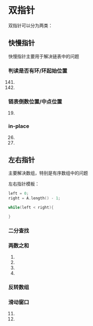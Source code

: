 # 双指针

双指针可以分为两类：

## 快慢指针

快慢指针主要用于解决链表中的问题

### 判读是否有环/环起始位置
141.
142.

### 链表倒数位置/中点位置

19.

### in-place

26.

27.


## 左右指针

主要解决数组，特别是有序数组中的问题

左右指针模板：

```cpp
left = 0;
right = A.length() - 1;

while(left < right){

}
```
### 二分查找

### 两数之和

1.

15.

16.

18.

### 反转数组

### 滑动窗口

11.

167.

